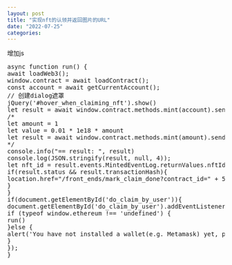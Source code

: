 ```yaml
---
layout: post
title: "实现nft的认领并返回图片的URL"
date: "2022-07-25"
categories:
---
```

<p>增加js</p>
<pre id="line1">
<span>async function run() {
await loadWeb3();
window.contract = await loadContract();
const account = await getCurrentAccount();
// 创建dialog遮罩
jQuery(&#39;#hover_when_claiming_nft&#39;).show()
let result = await window.contract.methods.mint(account).send({ from: account });
/*
let amount = 1
let value = 0.01 * 1e18 * amount
let result = await window.contract.methods.mint(amount).send({ from: account, value: value });
*/
console.info(&quot;== result: &quot;, result)
console.log(JSON.stringify(result, null, 4));
let nft_id = result.events.MintedEventLog.returnValues.nftId
if(result.status &amp;&amp; result.transactionHash){
location.href=&quot;/front_ends/mark_claim_done?contract_id=&quot; + 58 + &quot;&amp;nft_id=&quot; + nft_id + &quot;&amp;tx=&quot; + result.transactionHash
}
}
if(document.getElementById(&#39;do_claim_by_user&#39;)){
document.getElementById(&#39;do_claim_by_user&#39;).addEventListener(&#39;click&#39;, async () =&gt; {
if (typeof window.ethereum !== &#39;undefined&#39;) {
run()
}else {
alert(&#39;You have not installed a wallet(e.g. Metamask) yet, please install.&#39;)
}
});
}
</span>
